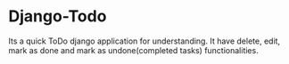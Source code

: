 # Django-Todo

Its a quick ToDo django application for understanding. It have delete, edit, mark as done and mark as undone(completed tasks) functionalities.
